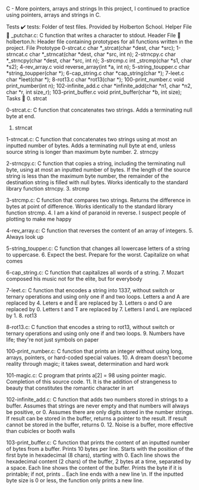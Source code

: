 C - More pointers, arrays and strings
In this project, I continued to practice using pointers, arrays and strings in C.

Tests ✔️
tests: Folder of test files. Provided by Holberton School.
Helper File 🙌
_putchar.c: C function that writes a character to stdout.
Header File 📁
holberton.h: Header file containing prototypes for all functions written in the project.
File	Prototype
0-strcat.c	char *_strcat(char *dest, char *src);
1-strncat.c	char *_strncat(char *dest, char *src, int n);
2-strncpy.c	char *_strncpy(char *dest, char *src, int n);
3-strcmp.c	int _strcmp(char *s1, char *s2);
4-rev_array.c	void reverse_array(int *a, int n);
5-string_toupper.c	char *string_toupper(char *);
6-cap_string.c	char *cap_string(char *);
7-leet.c	char *leet(char *);
8-rot13.c	char *rot13(char *);
100-print_number.c	void print_number(int n);
102-infinite_add.c	char *infinite_add(char *n1, char *n2, char *r, int size_r);
103-print_buffer.c	void print_buffer(char *b, int size);
Tasks 📃
0. strcat

0-strcat.c: C function that concatenates two strings.
Adds a terminating null byte at end.
1. strncat

1-strncat.c: C function that concatenates two strings using at most an inputted number of bytes.
Adds a terminating null byte at end, unless source string is longer than maximum byte number.
2. strncpy

2-strncpy.c: C function that copies a string, including the terminating null byte, using at most an inputted number of bytes.
If the length of the source string is less than the maximum byte number, the remainder of the destination string is filled with null bytes.
Works identically to the standard library function strncpy.
3. strcmp

3-strcmp.c: C function that compares two strings.
Returns the difference in bytes at point of difference.
Works identically to the standard library function strcmp.
4. I am a kind of paranoid in reverse. I suspect people of plotting to make me happy

4-rev_array.c: C function that reverses the content of an array of integers.
5. Always look up

5-string_toupper.c: C function that changes all lowercase letters of a string to uppercase.
6. Expect the best. Prepare for the worst. Capitalize on what comes

6-cap_string.c: C function that capitalizes all words of a string.
7. Mozart composed his music not for the elite, but for everybody

7-leet.c: C function that encodes a string into 1337, without switch or ternary operations and using only one if and two loops.
Letters a and A are replaced by 4.
Leters e and E are replaced by 3.
Letters o and O are replaced by 0.
Letters t and T are replaced by 7.
Letters l and L are replaced by 1.
8. rot13

8-rot13.c: C function that encodes a string to rot13, without switch or ternary operations and using only one if and two loops.
9. Numbers have life; they're not just symbols on paper

100-print_number.c: C function that prints an integer without using long, arrays, pointers, or hard-coded special values.
10. A dream doesn't become reality through magic; it takes sweat, determination and hard work

101-magic.c: C program that prints a[2] = 98 using pointer magic.
Completion of this source code.
11. It is the addition of strangeness to beauty that constitutes the romantic character in art

102-infinite_add.c: C function that adds two numbers stored in strings to a buffer.
Assumes that strings are never empty and that numbers will always be positive, or 0.
Assumes there are only digits stored in the number strings.
If result can be stored in the buffer, returns a pointer to the result.
If result cannot be stored in the buffer, returns 0.
12. Noise is a buffer, more effective than cubicles or booth walls

103-print_buffer.c: C function that prints the content of an inputted number of bytes from a buffer.
Prints 10 bytes per line.
Starts with the position of the first byte in hexadecimal (8 chars), starting with 0.
Each line shows the hexadecimal content (2 chars) of the buffer, 2 bytes at a time, separated by a space.
Each line shows the content of the buffer. Prints the byte if it is printable; if not, prints ..
Each line ends with a new line \n.
If the inputted byte size is 0 or less, the function only prints a new line.
